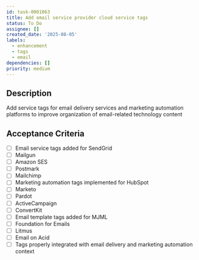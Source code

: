 ```yaml
---
id: task-0001063
title: Add email service provider cloud service tags
status: To Do
assignee: []
created_date: '2025-08-05'
labels:
  - enhancement
  - tags
  - email
dependencies: []
priority: medium
---
```


## Description

Add service tags for email delivery services and marketing automation platforms to improve organization of email-related technology content

## Acceptance Criteria

- [ ] Email service tags added for SendGrid
- [ ] Mailgun
- [ ] Amazon SES
- [ ] Postmark
- [ ] Mailchimp
- [ ] Marketing automation tags implemented for HubSpot
- [ ] Marketo
- [ ] Pardot
- [ ] ActiveCampaign
- [ ] ConvertKit
- [ ] Email template tags added for MJML
- [ ] Foundation for Emails
- [ ] Litmus
- [ ] Email on Acid
- [ ] Tags properly integrated with email delivery and marketing automation context
